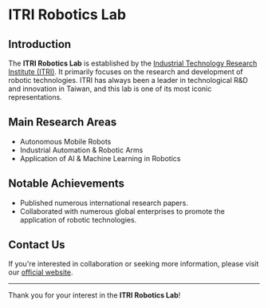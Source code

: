# ITRI Robotics Lab

## Introduction

The **ITRI Robotics Lab** is established by the [Industrial Technology Research Institute (ITRI)](https://www.itri.org.tw/). It primarily focuses on the research and development of robotic technologies. ITRI has always been a leader in technological R&D and innovation in Taiwan, and this lab is one of its most iconic representations.

## Main Research Areas

- Autonomous Mobile Robots
- Industrial Automation & Robotic Arms
- Application of AI & Machine Learning in Robotics

## Notable Achievements

- Published numerous international research papers.
- Collaborated with numerous global enterprises to promote the application of robotic technologies.

## Contact Us

If you're interested in collaboration or seeking more information, please visit our [official website](https://www.itri.org.tw/).

---

Thank you for your interest in the **ITRI Robotics Lab**!

<!--

**Here are some ideas to get you started:**

🙋‍♀️ A short introduction - what is your organization all about?
🌈 Contribution guidelines - how can the community get involved?
👩‍💻 Useful resources - where can the community find your docs? Is there anything else the community should know?
🍿 Fun facts - what does your team eat for breakfast?
🧙 Remember, you can do mighty things with the power of [Markdown](https://docs.github.com/github/writing-on-github/getting-started-with-writing-and-formatting-on-github/basic-writing-and-formatting-syntax)
-->
